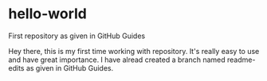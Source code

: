 # hello-world

First repository as given in GitHub Guides

Hey there, this is my first time working with repository. It's really easy to use and have great importance.
I have alread created a branch named readme-edits as given in GitHub Guides.
